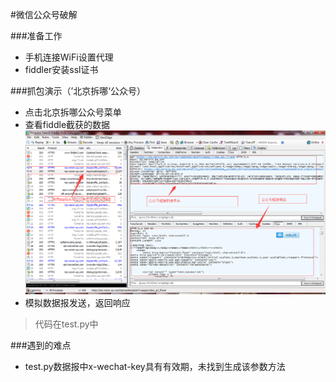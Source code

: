 #微信公众号破解

###准备工作
* 手机连接WiFi设置代理
* fiddler安装ssl证书

###抓包演示（’北京拆哪‘公众号）
* 点击北京拆哪公众号菜单
* 查看fiddle截获的数据
	![avatar](img/1.png)
* 模拟数据报发送，返回响应
> 代码在test.py中

###遇到的难点
* test.py数据报中x-wechat-key具有有效期，未找到生成该参数方法
